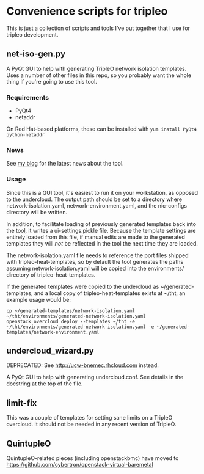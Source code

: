 Convenience scripts for tripleo
===============================

This is just a collection of scripts and tools I've put together that I use for tripleo development.

net-iso-gen.py
--------------

A PyQt GUI to help with generating TripleO network isolation templates.
Uses a number of other files in this repo, so you probably want the whole
thing if you're going to use this tool.

### Requirements ###

* PyQt4
* netaddr

On Red Hat-based platforms, these can be installed with `yum install PyQt4 python-netaddr`

### News ###

See [my blog](http://blog.nemebean.com/tags/net-iso-gen) for the latest news about the tool.

### Usage ###

Since this is a GUI tool, it's easiest to run it on your workstation, as opposed
to the undercloud.  The output path should be set to a directory where
network-isolation.yaml, network-environment.yaml, and the nic-configs directory
will be written.

In addition, to facilitate loading of previously generated templates back into
the tool, it writes a ui-settings.pickle file.  Because the template settings
are entirely loaded from this file, if manual edits are made to the generated
templates they will _not_ be reflected in the tool the next time they are
loaded.

The network-isolation.yaml file needs to reference the port files shipped with
tripleo-heat-templates, so by default the tool generates the paths assuming
network-isolation.yaml will be copied into the environments/ directory of
tripleo-heat-templates.

If the generated templates were copied to the undercloud as ~/generated-templates,
and a local copy of tripleo-heat-templates exists at ~/tht, an example usage would be:

    cp ~/generated-templates/network-isolation.yaml ~/tht/environments/generated-network-isolation.yaml
    openstack overcloud deploy --templates ~/tht -e ~/tht/environments/generated-network-isolation.yaml -e ~/generated-templates/network-environment.yaml

undercloud_wizard.py
--------------------

DEPRECATED: See http://ucw-bnemec.rhcloud.com instead.

A PyQt GUI to help with generating undercloud.conf.  See details in the
docstring at the top of the file.

limit-fix
---------

This was a couple of templates for setting sane limits on a TripleO overcloud.
It should not be needed in any recent version of TripleO.

QuintupleO
----------

QuintupleO-related pieces (including openstackbmc) have moved to https://github.com/cybertron/openstack-virtual-baremetal
